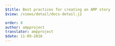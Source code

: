 ```yaml
---
$title: Best practices for creating an AMP story
$view: /views/detail/docs-detail.j2

order: 8
author: ampproject
translator: ampproject
$date: 11-09-2018
---
```

